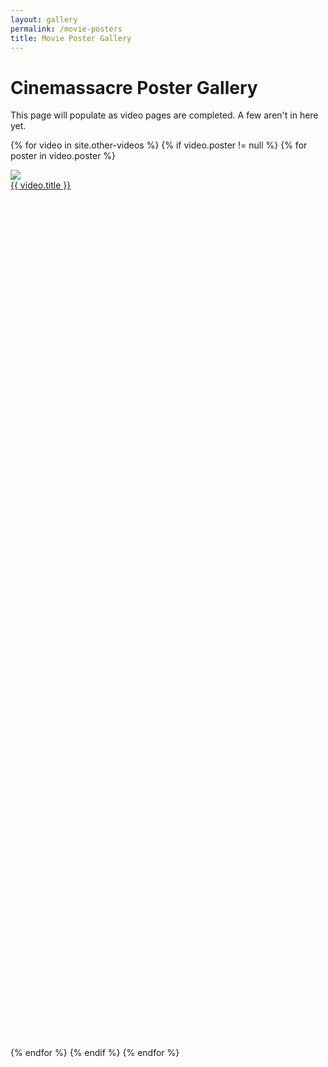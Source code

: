 ```yaml
---
layout: gallery
permalink: /movie-posters
title: Movie Poster Gallery
---
```


<h1 class="center">Cinemassacre Poster Gallery</h1>

<p>This page will populate as video pages are completed. A few aren't in here yet.</p>

<div class="gallery">

{% for video in site.other-videos %}
  {% if video.poster != null %}
    {% for poster in video.poster %}
      <div class="tile" style="width: 24%; height: 36%;">
        <a href="/assets/images/posters/{{ poster }}" data-caption="{{ video.title }}">
          <img src="/assets/images/posters/{{ poster }}">
        </a>
        <div class="desc" style="height: 50px;"><a href="{{ video.url }}">{{ video.title }}</a></div>
      </div>
    {% endfor %}
  {% endif %}
{% endfor %}
</div>